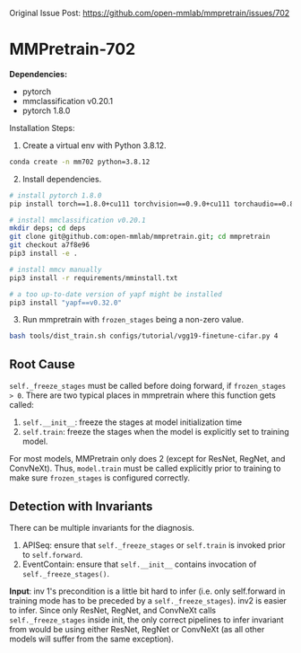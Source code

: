Original Issue Post: https://github.com/open-mmlab/mmpretrain/issues/702

# MMPretrain-702

**Dependencies:**
- pytorch 
- mmclassification v0.20.1
- pytorch 1.8.0

Installation Steps:
1. Create a virtual env with Python 3.8.12.
```bash
conda create -n mm702 python=3.8.12
```
2. Install dependencies.
``` bash
# install pytorch 1.8.0
pip install torch==1.8.0+cu111 torchvision==0.9.0+cu111 torchaudio==0.8.0 -f https://download.pytorch.org/whl/torch_stable.html

# install mmclassification v0.20.1
mkdir deps; cd deps
git clone git@github.com:open-mmlab/mmpretrain.git; cd mmpretrain
git checkout a7f8e96
pip3 install -e .

# install mmcv manually
pip3 install -r requirements/mminstall.txt 

# a too up-to-date version of yapf might be installed
pip3 install "yapf==v0.32.0"
```

3. Run mmpretrain with `frozen_stages` being a non-zero value.
```bash
bash tools/dist_train.sh configs/tutorial/vgg19-finetune-cifar.py 4
```

## Root Cause
`self._freeze_stages` must be called before doing forward, if `frozen_stages > 0`. 
There are two typical places in mmpretrain where this function gets called:
1. `self.__init__`: freeze the stages at model initialization time
2. `self.train`: freeze the stages when the model is explicitly set to training model.

For most models, MMPretrain only does 2 (except for ResNet, RegNet, and ConvNeXt).
Thus, `model.train` must be called explicitly prior to training to make sure `frozen_stages` is configured correctly.

## Detection with Invariants
There can be multiple invariants for the diagnosis.
1. APISeq: ensure that `self._freeze_stages` or `self.train` is invoked prior to `self.forward`.
2. EventContain: ensure that `self.__init__` contains invocation of `self._freeze_stages()`.

**Input**: inv 1's precondition is a little bit hard to infer (i.e. only self.forward in training mode has to be preceded by a `self._freeze_stages`). 
inv2 is easier to infer. Since only ResNet, RegNet, and ConvNeXt calls `self._freeze_stages` inside init, the only correct pipelines to infer invariant from would be using either
ResNet, RegNet or ConvNeXt (as all other models will suffer from the same exception).






